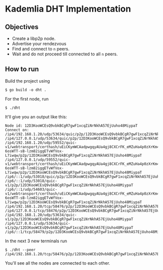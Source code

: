 # Kademlia DHT Implementation 

## Objectives
- Create a libp2p node.
- Advertise your rendezvous
- Find and connect to `n` peers. 
- Wait and do not proceed till connected to all `n` peers.

## How to run
Build the project using 
```
$ go build -o dht .
```

For the first node, run 
```
$ ./dht
```
It'll give you an output like this:
```
Node id: 12D3KooWCEsQ9vbkBCgR7gwF1xcqZiNrNkhA57EjUuho48MiypaT
Connect on: 
/ip4/192.168.1.20/udp/53634/quic/p2p/12D3KooWCEsQ9vbkBCgR7gwF1xcqZiNrNkhA57EjUuho48MiypaT
/ip4/127.0.0.1/udp/53634/quic/p2p/12D3KooWCEsQ9vbkBCgR7gwF1xcqZiNrNkhA57EjUuho48MiypaT
/ip4/192.168.1.20/udp/59552/quic-v1/webtransport/certhash/uEiCKymWCAadpwgqyAUa4gj8CXCrFK_eMZuHa4p0zXrKm4A/certhash/uEiA8fIi0sbwy-6osWTT-sB-lzm82iggETvWfVox-L7iwqw/p2p/12D3KooWCEsQ9vbkBCgR7gwF1xcqZiNrNkhA57EjUuho48MiypaT
/ip4/127.0.0.1/udp/59552/quic-v1/webtransport/certhash/uEiCKymWCAadpwgqyAUa4gj8CXCrFK_eMZuHa4p0zXrKm4A/certhash/uEiA8fIi0sbwy-6osWTT-sB-lzm82iggETvWfVox-L7iwqw/p2p/12D3KooWCEsQ9vbkBCgR7gwF1xcqZiNrNkhA57EjUuho48MiypaT
/ip6/::1/udp/53018/quic/p2p/12D3KooWCEsQ9vbkBCgR7gwF1xcqZiNrNkhA57EjUuho48MiypaT
/ip6/::1/udp/53018/quic-v1/p2p/12D3KooWCEsQ9vbkBCgR7gwF1xcqZiNrNkhA57EjUuho48MiypaT
/ip6/::1/udp/54603/quic-v1/webtransport/certhash/uEiCKymWCAadpwgqyAUa4gj8CXCrFK_eMZuHa4p0zXrKm4A/certhash/uEiA8fIi0sbwy-6osWTT-sB-lzm82iggETvWfVox-L7iwqw/p2p/12D3KooWCEsQ9vbkBCgR7gwF1xcqZiNrNkhA57EjUuho48MiypaT
/ip4/192.168.1.20/tcp/58476/p2p/12D3KooWCEsQ9vbkBCgR7gwF1xcqZiNrNkhA57EjUuho48MiypaT
/ip4/127.0.0.1/tcp/58476/p2p/12D3KooWCEsQ9vbkBCgR7gwF1xcqZiNrNkhA57EjUuho48MiypaT
/ip4/192.168.1.20/udp/53634/quic-v1/p2p/12D3KooWCEsQ9vbkBCgR7gwF1xcqZiNrNkhA57EjUuho48MiypaT
/ip4/127.0.0.1/udp/53634/quic-v1/p2p/12D3KooWCEsQ9vbkBCgR7gwF1xcqZiNrNkhA57EjUuho48MiypaT
/ip6/::1/tcp/58479/p2p/12D3KooWCEsQ9vbkBCgR7gwF1xcqZiNrNkhA57EjUuho48MiypaT
```

In the next 3 new terminals run

```
$ ./dht --peer /ip4/192.168.1.20/tcp/58476/p2p/12D3KooWCEsQ9vbkBCgR7gwF1xcqZiNrNkhA57EjUuho48MiypaT
```

You'll see all the nodes are connected to each other.